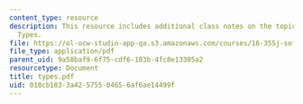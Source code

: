 ```yaml
---
content_type: resource
description: This resource includes additional class notes on the topic - Personality
  Types.
file: https://ol-ocw-studio-app-qa.s3.amazonaws.com/courses/16-355j-software-engineering-concepts-fall-2005/010cb1833a42575504656af6ae14499f_types.pdf
file_type: application/pdf
parent_uid: 9a58baf9-6f75-cdf6-103b-4fc8e13305a2
resourcetype: Document
title: types.pdf
uid: 010cb183-3a42-5755-0465-6af6ae14499f
---
```

